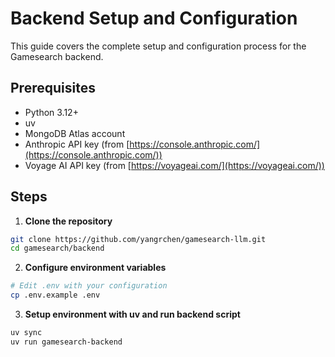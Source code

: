 # Backend Setup and Configuration

This guide covers the complete setup and configuration process for the Gamesearch backend.

## Prerequisites

- Python 3.12+
- uv
- MongoDB Atlas account
- Anthropic API key (from [https://console.anthropic.com/](https://console.anthropic.com/))
- Voyage AI API key (from [https://voyageai.com/](https://voyageai.com/))

## Steps

1. **Clone the repository**

```bash
git clone https://github.com/yangrchen/gamesearch-llm.git
cd gamesearch/backend
```

2. **Configure environment variables**

```bash
# Edit .env with your configuration
cp .env.example .env
```

3. **Setup environment with uv and run backend script**

```bash
uv sync
uv run gamesearch-backend
```
